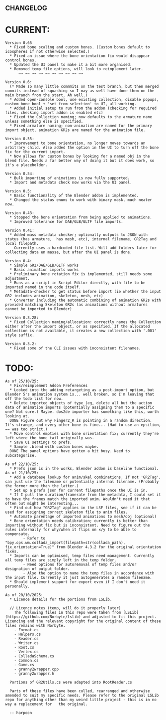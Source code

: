 ## CHANGELOG


# CURRENT:
	Version 0.65
	  * Fixed bone scaling and custom bones. (Custom bones default to icospheres if not otherwise selected.)
	  * Fixed an issue where the bone orientation fix would disappear control bones.
	  * Updated the UI panel to make it a bit more organised.
	  * Removed temp file options, will look to reimplement later.	
          ~~ ~~ ~~ ~~ ~~ ~~ ~~ ~~ ~~ ~~ 
		  
	Version 0.6:
	  (* Made so many little commmits on the test branch, but then merged commits instead of squashing so I may as well have done them on the main branch from the start. Ah well.)
	  * Added open-console bool, use existing collection, disable popups, custom bone bool + 'set from selection' to UI, all working.
	  * Added initial setup to run from the addon (checking for required files, checking import addon is enabled etc)
	  * Fixed the Collection naming; now defaults to the armature name unless something else is specified.
	  * Fixed armature naming; non-animation are named for the primary import object, animation GR2s are named for the animation file.
	  
	Version 0.55:
	  * Improvement to bone orientation, no longer moves towards an arbitrary child. Also added the option in the UI to turn off the bone fix for the current import.
	  * Now allows for custom bones by looking for a named obj in the blend file. Needs a far better way of doing it but it does work, so it's a placeholder.
		  
	Version 0.54:
	  * Bulk importing of animations is now fully supported.
	  * Import and metadata check now works via the UI panel.
		  
	Version 0.5:
	  * Basic functionality of the Blender addon is implemented.
	  * Changed the status enums to work with binary mask, much neater now.
		  
	Version 0.43:
	  * Stopped the bone orientation from being applied to animations. 
	  * Improved tolerance for DAE/GLB/GLTF file imports.	  
	  
	Version 0.41:
	  * Added mass metadata checker; optionally outputs to JSON with status (has armature,  has mesh, etc), internal filename, GR2Tag and local filepath. 
		Currently uses a hardcoded file list. Will add folders later for collecting data en masse, but after the UI panel is done.

	Version 0.4:
	  * Simple GR2/DAE/GLB/GLTF works
	  * Basic animation imports works
	  * Preliminary bone rotation fix is implemented, still needs some adjustment.
	  * Runs as a script in Script Editor directly, with file to be imported named in the code itself.
	  * Metadata-checker to get status before import (ie whether the input GR2 includes animation, skeleton, mesh, etc)
	  * Converter including the automatic combining of animation GR2s with provided matching Skeleton GR2s (as animations without armatures cannot be imported to Blender)
 
	Version 0.3.28:
	  * Fixed Collection naming/allocation: correctly names the Collection either after the import object, or as specified. If the allocated collection is not available, it creates a new collection with '.001' style suffix.

	Version 0.3.2:
	  * Fixed some of the CLI issues with inconsistent filenames.

# TODO:
	As of 25/10/25:
	  * Fix/reimplement Addon Preferences
	  * Looked into the adding retargeting as a post-import option, but Blender 5's animation system is... well broken. so I'm leaving that off the todo list for now.
	  * Delete imported objects of type (eg, delete all but the action data of animation imports (potentially assigning them to a specific one? Not sure.) Maybe. dos2de importer has something like this, worth looking at.
	  DONE Figure out why Finger2_R is pointing in a random direction. It's strange, and every other bone is fine... (Had to use an epsilion, == was too strict.)
	  * Move control empties with bone orientation fix; currently they're left where the bone tail originally was. 
	  * Save UI settings to prefs. 
	  * Sample .blend with custom bones maybe.
	  DONE The panel options have gotten a bit busy. Need to subcategorise.
	  
	As of 22/10/25:
	  * Prefs json is in the works, Blender addon is baseline functional.
	As of 21/10/25:
	  * Add a database lookup for anim/skel combinations. If not 'GR2Tag', can just use the filename or potentially internal filename. (Probably the former more than the latter.)
	  * Set up a prefs json for current filepaths once the UI is in.
	  * If I pull the duration/framerate from the metadata, I could set it to have the frames match the imported anim. Wouldn't need it that often but might be interesting...
	  * Find out how "GR2Tag" applies in the LSF files, see if it can be used for assigning correct skeleton file to anim files.
	  * Automate parentage of imported animations to mesh/obj (optional)
	  * Bone orientation needs calibration; currently is better than importing without fix but is inconsistent. Need to figure out the rules internally for why/when it flips on x/y to be able to compensate.
			- Refer to "bpy.ops.wm.collada_import(filepath=str(collada_path), fix_orientation=True)" from Blender 4.3.2 for the original orientation fixes.
	  * Imports can be optimised, temp files need management. Currently all temp files are simply left in the temp folder. 
			- Need options for autoremoval of temp files and/or designation of output folder.
			- Also the option to name the temp files in accordance with the input file. Currently it just autogenerates a random filename.
	  * Should implement support for export even if I don't need it personally.

	As of 20/10/2025:
	  * Licence details for the portions from LSLib.

	  // Licence notes (temp, will do it properly later)
	    The following files in this repo were taken from [LSLib](https://github.com/Norbyte/lslib) and adjusted to fit this project. Licencing and the relevant copyright for the original content of these files remains with Norbyte.
		- Format.cs
		- Helpers.cs
		- Reader.cs
		- Writer.cs
		- Root.cs
		- Vertex.cs
		- ColladaSchema.cs
		- Common.cs
		- Game.cs
		- granny2wrapper.cpp
		- granny2wrapper.h

	  Portions of GR2Utils.cs were adapted into RootReader.cs

	  Parts of these files have been culled, rearranged and otherwise amended to suit my specific needs. Please refer to the original LSLib repo for anything other than my weird little project - this is in no way a replacement for   the original.

	  -- harpoon